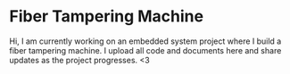 # Fiber Tampering Machine
Hi, I am currently working on an embedded system project where I build a fiber tampering machine. I upload all code and documents here and share updates as the project progresses. <3